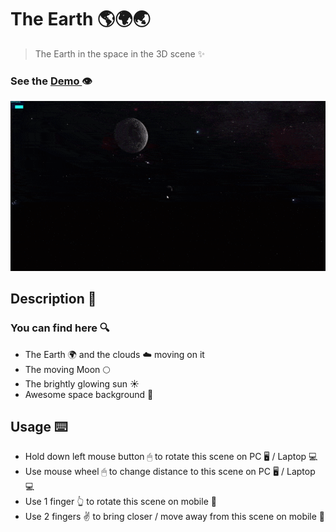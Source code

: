 # The Earth 🌎🌍🌏

> The Earth in the space in the 3D scene ✨

### See the <a href='https://dnt-knw.github.io/The-Earth' target='_blank' title='Click to open the project'> Demo </a> 👁

<img src='./The_Earth.gif' alt='earth' />

## Description 📖

### You can find here 🔍

- The Earth 🌍 and the clouds ☁️ moving on it
- The moving Moon 🌕
- The brightly glowing sun ☀️
- Awesome space background 🌟
 
 ## Usage ⌨️
 
<ul>
    <li>Hold down left mouse button 🖱 to rotate this scene on PC 🖥 / Laptop 💻 <br/></li>
    <li>Use mouse wheel 🖱 to change distance to this scene on PC 🖥 / Laptop 💻 <br/></li>
    <li>Use 1 finger 👆 to rotate this scene on mobile 📱 <br/></li>
    <li>Use 2 fingers ✌️ to bring closer / move away from this scene on mobile 📱 <br/></li>
</ul>
